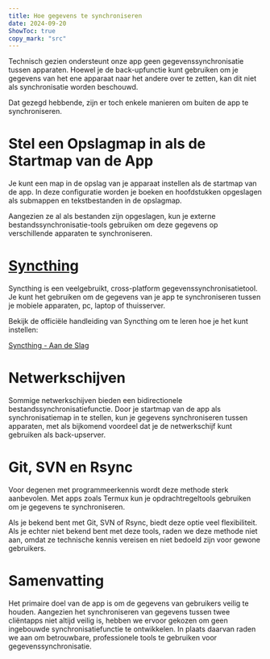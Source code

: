 ```yaml
---
title: Hoe gegevens te synchroniseren  
date: 2024-09-20  
ShowToc: true
copy_mark: "src"
---
```


Technisch gezien ondersteunt onze app geen gegevenssynchronisatie tussen apparaten. Hoewel je de back-upfunctie kunt gebruiken om je gegevens van het ene apparaat naar het andere over te zetten, kan dit niet als synchronisatie worden beschouwd.

Dat gezegd hebbende, zijn er toch enkele manieren om buiten de app te synchroniseren.

# Stel een Opslagmap in als de Startmap van de App

Je kunt een map in de opslag van je apparaat instellen als de startmap van de app. In deze configuratie worden je boeken en hoofdstukken opgeslagen als submappen en tekstbestanden in de opslagmap.

Aangezien ze al als bestanden zijn opgeslagen, kun je externe bestandssynchronisatie-tools gebruiken om deze gegevens op verschillende apparaten te synchroniseren.

# [Syncthing](https://play.google.com/store/apps/details?id=com.nutomic.syncthingandroid)

Syncthing is een veelgebruikt, cross-platform gegevenssynchronisatietool. Je kunt het gebruiken om de gegevens van je app te synchroniseren tussen je mobiele apparaten, pc, laptop of thuisserver.

Bekijk de officiële handleiding van Syncthing om te leren hoe je het kunt instellen:

[Syncthing - Aan de Slag](https://docs.syncthing.net/intro/getting-started.html#getting-started)

# Netwerkschijven

Sommige netwerkschijven bieden een bidirectionele bestandssynchronisatiefunctie. Door je startmap van de app als synchronisatiemap in te stellen, kun je gegevens synchroniseren tussen apparaten, met als bijkomend voordeel dat je de netwerkschijf kunt gebruiken als back-upserver.

# Git, SVN en Rsync

Voor degenen met programmeerkennis wordt deze methode sterk aanbevolen. Met apps zoals Termux kun je opdrachtregeltools gebruiken om je gegevens te synchroniseren.

Als je bekend bent met Git, SVN of Rsync, biedt deze optie veel flexibiliteit. Als je echter niet bekend bent met deze tools, raden we deze methode niet aan, omdat ze technische kennis vereisen en niet bedoeld zijn voor gewone gebruikers.

# Samenvatting

Het primaire doel van de app is om de gegevens van gebruikers veilig te houden. Aangezien het synchroniseren van gegevens tussen twee cliëntapps niet altijd veilig is, hebben we ervoor gekozen om geen ingebouwde synchronisatiefunctie te ontwikkelen. In plaats daarvan raden we aan om betrouwbare, professionele tools te gebruiken voor gegevenssynchronisatie.
